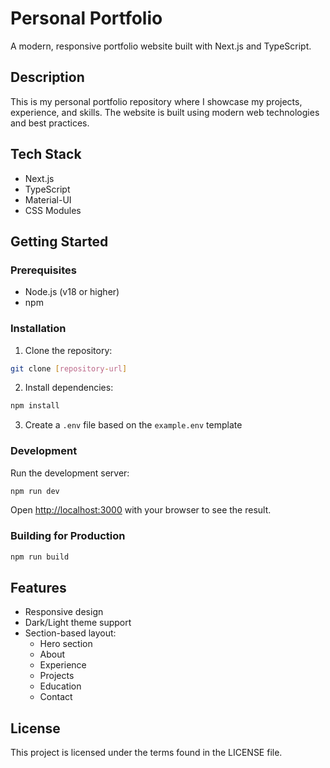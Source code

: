 # Personal Portfolio

A modern, responsive portfolio website built with Next.js and TypeScript.

## Description

This is my personal portfolio repository where I showcase my projects, experience, and skills. The website is built using modern web technologies and best practices.

## Tech Stack

- Next.js
- TypeScript
- Material-UI
- CSS Modules

## Getting Started

### Prerequisites

- Node.js (v18 or higher)
- npm

### Installation

1. Clone the repository:
```bash
git clone [repository-url]
```

2. Install dependencies:
```bash
npm install
```

3. Create a `.env` file based on the `example.env` template

### Development

Run the development server:

```bash
npm run dev
```

Open [http://localhost:3000](http://localhost:3000) with your browser to see the result.

### Building for Production

```bash
npm run build
```

## Features

- Responsive design
- Dark/Light theme support
- Section-based layout:
  - Hero section
  - About
  - Experience
  - Projects
  - Education
  - Contact

## License

This project is licensed under the terms found in the LICENSE file.


